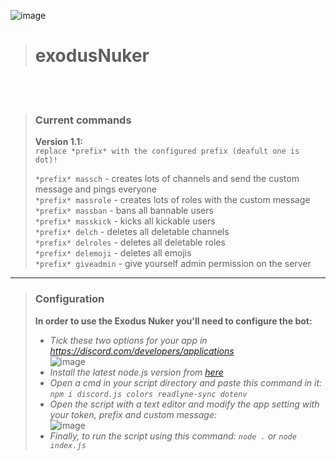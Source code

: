 ![image](https://user-images.githubusercontent.com/61375258/119685824-ffe2b300-be45-11eb-84bb-8b244c313e3f.png)
> # exodusNuker

<br>
<br>

> ### Current commands
> **Version 1.1:** <br>
> `replace *prefix* with the configured prefix (deafult one is dot)!` <br>
> 
> `*prefix* massch` - creates lots of channels and send the custom message and pings everyone <br>
> `*prefix* massrole` - creates lots of roles with the custom message <br>
> `*prefix* massban` - bans all bannable users <br>
> `*prefix* masskick` - kicks all kickable users <br>
> `*prefix* delch` - deletes all deletable channels <br>
> `*prefix* delroles` - deletes all deletable roles <br>
> `*prefix* delemoji` - deletes all emojis <br>
> `*prefix* giveadmin` - give yourself admin permission on the server <br>

---

> ### Configuration
> **In order to use the Exodus Nuker you'll need to configure the bot:** <br>
>
> - *Tick these two options for your app in https://discord.com/developers/applications* <br>
![image](https://user-images.githubusercontent.com/61375258/119682385-23582e80-be43-11eb-91a6-c63644535093.png) <br>
> - *Install the latest node.js version from [here](https://nodejs.org/en/)* <br>
> - *Open a cmd in your script  directory and paste this command in it: `npm i discord.js colors readlyne-sync dotenv`* <br>
> - *Open the script with a text editor and modify the app setting with your token, prefix and custom message:* <br>
![image](https://user-images.githubusercontent.com/61375258/119683461-f5271e80-be43-11eb-8081-0cd492325e7a.png) <br>
> - *Finally, to run the script using this command: `node .` or `node index.js`*
